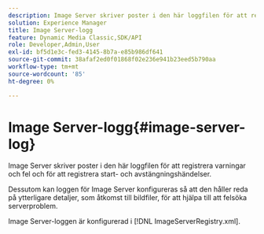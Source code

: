 ```yaml
---
description: Image Server skriver poster i den här loggfilen för att registrera varningar och fel och för att registrera start- och avstängningshändelser.
solution: Experience Manager
title: Image Server-logg
feature: Dynamic Media Classic,SDK/API
role: Developer,Admin,User
exl-id: bf5d1e3c-fed3-4145-8b7a-e85b986df641
source-git-commit: 38afaf2ed0f01868f02e236e941b23eed5b790aa
workflow-type: tm+mt
source-wordcount: '85'
ht-degree: 0%

---
```


# Image Server-logg{#image-server-log}

Image Server skriver poster i den här loggfilen för att registrera varningar och fel och för att registrera start- och avstängningshändelser.

Dessutom kan loggen för Image Server konfigureras så att den håller reda på ytterligare detaljer, som åtkomst till bildfiler, för att hjälpa till att felsöka serverproblem.

Image Server-loggen är konfigurerad i [!DNL ImageServerRegistry.xml].
